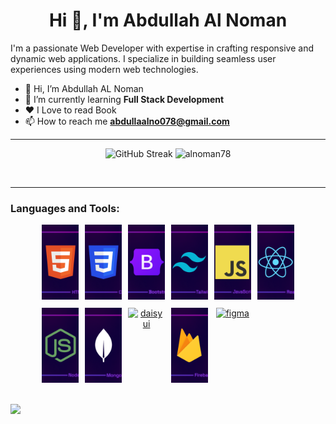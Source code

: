 <h1 align="center">Hi 👋, I'm Abdullah Al Noman</h1>
<p>I'm a passionate Web Developer with expertise in crafting responsive and dynamic web applications. I specialize in building seamless user experiences using modern web technologies.</p>

- 👋 Hi, I’m Abdullah AL Noman
- 🌱 I’m currently learning **Full Stack Development**
- ❤️ I Love to read Book 
- 📫 How to reach me **abdullaalno078@gmail.com**

<p align="left">
</p>
<!--language tools-->
<hr/>
<!--github contributation
<div align="">
    <img src="https://streak-stats.demolab.com?user=ALNoman78&theme=tokyonight" alt="GitHub Streak" />
    <img align="center" src="https://github-readme-stats.vercel.app/api?username=alnoman78&show_icons=true&locale=en" alt="alnoman78" />
</div>
-->
<div align="center">
  <img src="https://streak-stats.demolab.com?user=ALNoman78&theme=tokyonight" alt="GitHub Streak" height="150" alt="stats graph"  />
  <img src="https://github-readme-stats.vercel.app/api?username=alnoman78&show_icons=true&locale=en" alt="alnoman78" height="150"  />
</div>
<!--github states-->

<p align="center">&nbsp;
</p>
<hr/>
<h3 align="left">Languages and Tools:</h3>

<div align="center" style="display: grid; grid-template-columns: repeat(6, 1fr); gap: 10px; width: 80%; margin: 0 auto;">
  <a href="https://www.w3.org/html/" target="_blank" rel="noreferrer">
    <img src="https://raw.githubusercontent.com/ProgrammingHero1/ProgrammingHero1/main/image/HTML.png" alt="html5" width="120" height="120" style="object-fit: cover;" />
  </a>
  <a href="https://www.w3schools.com/css/" target="_blank" rel="noreferrer">
    <img src="https://raw.githubusercontent.com/ProgrammingHero1/ProgrammingHero1/main/image/CSS.png" alt="css3" width="120" height="120" style="object-fit: cover;" />
  </a>
  <a href="https://getbootstrap.com/">
    <img src="https://raw.githubusercontent.com/ProgrammingHero1/ProgrammingHero1/main/image/Bootstrap.png" width="120" height="120" style="object-fit: cover;">
  </a>
  <a href="https://tailwindcss.com/" target="_blank" rel="noreferrer">
    <img src="https://raw.githubusercontent.com/ProgrammingHero1/ProgrammingHero1/main/image/Tailwind.png" alt="tailwind" width="120" height="120" style="object-fit: cover;" />
  </a>
  <a href="https://developer.mozilla.org/en-US/docs/Web/JavaScript" target="_blank" rel="noreferrer">
    <img src="https://raw.githubusercontent.com/ProgrammingHero1/ProgrammingHero1/main/image/JavaScript.png" alt="javascript" width="120" height="120" style="object-fit: cover;" />
  </a>
  <a href="https://reactjs.org/" target="_blank" rel="noreferrer">
    <img src="https://raw.githubusercontent.com/ProgrammingHero1/ProgrammingHero1/main/image/React.png" width="120" height="120" style="object-fit: cover;" />
  </a>
  <a href="https://nodejs.org" target="_blank" rel="noreferrer">
    <img src="https://raw.githubusercontent.com/ProgrammingHero1/ProgrammingHero1/main/image/Nodejs.png" alt="nodejs" width="120" height="120" style="object-fit: cover;" />
  </a>
  <a href="https://www.mongodb.com/" target="_blank" rel="noreferrer">
    <img src="https://raw.githubusercontent.com/ProgrammingHero1/ProgrammingHero1/main/image/MongoDB.png" alt="mongodb" width="120" height="120" style="object-fit: cover;" />
  </a>
  <a href="https://camo.githubusercontent.com/4effb683f33e492fffe717b84371d1c284bb96d53028f0b22d06686f4c314374/68747470733a2f2f616c6e6f6d616e37382e6769746875622e696f2f6d6f756c652d706f7274666f6c696f2f6173737465732f646169737955692e706e67" target="_blank" rel="noreferrer">
    <img src="https://camo.githubusercontent.com/4effb683f33e492fffe717b84371d1c284bb96d53028f0b22d06686f4c314374/68747470733a2f2f616c6e6f6d616e37382e6769746875622e696f2f6d6f756c652d706f7274666f6c696f2f6173737465732f646169737955692e706e67" width="120" height="120" alt="daisyui" style="object-fit: cover;" />
  </a>
  <a>
    <img src="https://raw.githubusercontent.com/ProgrammingHero1/ProgrammingHero1/main/image/Firebase.png" width="120" height="120" style="object-fit: cover;" />
  </a>
  <a href="https://www.figma.com/" target="_blank" rel="noreferrer">
    <img src="https://www.vectorlogo.zone/logos/figma/figma-icon.svg" alt="figma" width="120" height="120" style="object-fit: cover;" />
  </a>
</div>



<!--
<p align="center"><a href="https://reactjs.org/" target="_blank" rel="noreferrer"><img src="https://raw.githubusercontent.com/ProgrammingHero1/ProgrammingHero1/main/image/React.png" width="40" height="40" style="object-fit: cover;" /></a><a href="https://www.mongodb.com/" target="_blank" rel="noreferrer"><img src="https://camo.githubusercontent.com/95cdba39e37e40a6e6fcb783ca14767da1caa7e16e60755dae31152cc4cf565b/68747470733a2f2f63646e2e73696d706c6569636f6e732e6f72672f6d6f6e676f6462" alt="mongodb" width="40" height="40" style="object-fit: cover;" /></a><a href="https://nodejs.org" target="_blank" rel="noreferrer"><img src="https://raw.githubusercontent.com/devicons/devicon/master/icons/nodejs/nodejs-original-wordmark.svg" alt="nodejs" width="40" height="40" style="object-fit: cover;" /></a><a href="https://developer.mozilla.org/en-US/docs/Web/JavaScript" target="_blank" rel="noreferrer"><img src="https://raw.githubusercontent.com/devicons/devicon/master/icons/javascript/javascript-original.svg" alt="javascript" width="40" height="40" style="object-fit: cover;" /></a><a href="https://www.w3schools.com/css/" target="_blank" rel="noreferrer"><img src="https://raw.githubusercontent.com/devicons/devicon/master/icons/css3/css3-original-wordmark.svg" alt="css3" width="40" height="40" style="object-fit: cover;" /></a><a href="https://expressjs.com/"><img src="https://camo.githubusercontent.com/e477bcb83064f5925e9bb25761e1f5ad9c632cb8faf92771dfde78932f51f590/68747470733a2f2f63646e2e73696d706c6569636f6e732e6f72672f65787072657373" width="40" height="40" style="object-fit: cover;"></a><a href="https://www.w3.org/html/" target="_blank" rel="noreferrer"><img src="https://raw.githubusercontent.com/devicons/devicon/master/icons/html5/html5-original-wordmark.svg" alt="html5" width="40" height="40" style="object-fit: cover;" /></a><a href="https://tailwindcss.com/" target="_blank" rel="noreferrer"><img src="https://www.vectorlogo.zone/logos/tailwindcss/tailwindcss-icon.svg" alt="tailwind" width="40" height="40" style="object-fit: cover;" /></a><a href="https://www.figma.com/" target="_blank" rel="noreferrer"><img src="https://camo.githubusercontent.com/adfb0bae17cac0dc8202d9e36d264d6ed43179d2828b4da85fc5b9145553078e/68747470733a2f2f63646e2e73696d706c6569636f6e732e6f72672f64616973797569" width="40" height="40" alt="daisyui" style="object-fit: cover;" /></a><a href="https://www.figma.com/" target="_blank" rel="noreferrer"><img src="https://www.vectorlogo.zone/logos/figma/figma-icon.svg" alt="figma" width="40" height="40" style="object-fit: cover;" /></a></p>
-->


<br />

<p><img src = "https://raw.githubusercontent.com/mayhemantt/mayhemantt/Update/svg/Bottom.svg"></p>
